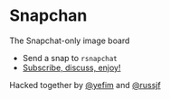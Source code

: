 Snapchan
==========

The Snapchat-only image board

* Send a snap to `rsnapchat`
* [Subscribe, discuss, enjoy!](http://reddit.com/r/snapchan)

Hacked together by [@yefim](http://twitter.com/yefim) and [@russjf](https://twitter.com/russjf)
